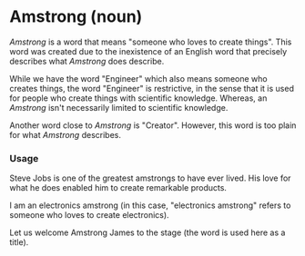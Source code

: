 # Amstrong (noun)



*Amstrong* is a word that means "someone who loves to create things". This word was created due to the inexistence of an English word that precisely describes what *Amstrong* does describe.

While we have the word "Engineer" which also means someone who creates things, the word "Engineer" is restrictive, in the sense that it is used for people who create things with scientific knowledge. Whereas, an *Amstrong* isn't necessarily limited to scientific knowledge.

Another word close to *Amstrong* is "Creator". However, this word is too plain for what *Amstrong* describes.



### Usage



Steve Jobs is one of the greatest amstrongs to have ever lived. His love for what he does enabled him to create remarkable products.

I am an electronics amstrong (in this case, "electronics amstrong" refers to someone who loves to create electronics).

Let us welcome Amstrong James to the stage (the word is used here as a title).
